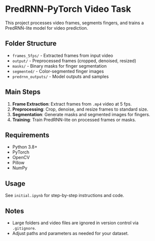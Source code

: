 # PredRNN-PyTorch Video Task

This project processes video frames, segments fingers, and trains a PredRNN-lite model for video prediction.

## Folder Structure
- `frames_5fps/` - Extracted frames from input video
- `output/` - Preprocessed frames (cropped, denoised, resized)
- `masks/` - Binary masks for finger segmentation
- `segmented/` - Color-segmented finger images
- `predrnn_outputs/` - Model outputs and samples

## Main Steps
1. **Frame Extraction**: Extract frames from `.mp4` video at 5 fps.
2. **Preprocessing**: Crop, denoise, and resize frames to standard size.
3. **Segmentation**: Generate masks and segmented images for fingers.
4. **Training**: Train PredRNN-lite on processed frames or masks.

## Requirements
- Python 3.8+
- PyTorch
- OpenCV
- Pillow
- NumPy

## Usage
See `initial.ipynb` for step-by-step instructions and code.

## Notes
- Large folders and video files are ignored in version control via `.gitignore`.
- Adjust paths and parameters as needed for your dataset.
